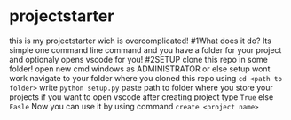 # projectstarter
this is my projectstarter wich is overcomplicated!
#1What does it do?
Its simple one command line command and you have a folder for your project and optionaly opens vscode for you!
#2SETUP
clone this repo in some folder!
open new cmd windows as ADMINISTRATOR or else setup wont work
navigate to your folder where you cloned this repo using `cd <path to folder>`
write `python setup.py`
paste path to folder where you store your projects
if you want to open vscode after creating project type `True` else `Fasle`
Now you can use it by using command `create <project name>`
